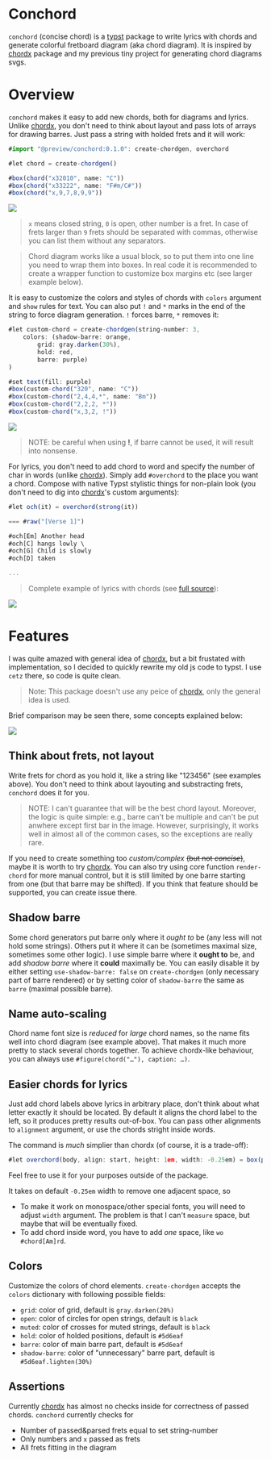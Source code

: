 # Conchord

`conchord` (concise chord) is a [typst](https://github.com/typst/typst) package to write lyrics with chords and generate colorful fretboard diagram (aka chord diagram). It is inspired by [chordx](https://github.com/ljgago/typst-chords) package and my previous tiny project for generating chord diagrams svgs.

# Overview

`conchord` makes it easy to add new chords, both for diagrams and lyrics. Unlike [chordx](https://github.com/ljgago/typst-chords), you don't need to think about layout and pass lots of arrays for drawing barres. Just pass a string with holded frets and it will work:

```ts
#import "@preview/conchord:0.1.0": create-chordgen, overchord

#let chord = create-chordgen()

#box(chord("x32010", name: "C"))
#box(chord("x33222", name: "F#m/C#"))
#box(chord("x,9,7,8,9,9"))
```

![](examples/simple.png)

> `x` means closed string, `0` is open, other number is a fret. In case of frets larger than `9` frets should be separated with commas, otherwise you can list them without any separators.

> Chord diagram works like a usual block, so to put them into one line you need to wrap them into boxes. In real code it is recommended to create a wrapper function to customize box margins etc (see larger example below).

It is easy to customize the colors and styles of chords with `colors` argument and `show` rules for text. You can also put `!` and `*` marks in the end of the string to force diagram generation. `!` forces barre, `*` removes it:

```ts
#let custom-chord = create-chordgen(string-number: 3,
    colors: (shadow-barre: orange,
        grid: gray.darken(30%),
        hold: red,
        barre: purple)
)

#set text(fill: purple)
#box(custom-chord("320", name: "C"))
#box(custom-chord("2,4,4,*", name: "Bm"))
#box(custom-chord("2,2,2, *"))
#box(custom-chord("x,3,2, !"))
```

![](examples/crazy.png)

> NOTE: be careful when using **!**, if barre cannot be used, it will result into nonsense.

For lyrics, you don't need to add chord to word and specify the number of char in words (unlike [chordx](https://github.com/ljgago/typst-chords)). Simply add `#overchord` to the place you want a chord. Compose with native Typst stylistic things for non-plain look (you don't need to dig into [chordx](https://github.com/ljgago/typst-chords)'s custom arguments):

```ts
#let och(it) = overchord(strong(it))

=== #raw("[Verse 1]")

#och[Em] Another head 
#och[C] hangs lowly \
#och[G] Child is slowly
#och[D] taken

...
```

> Complete example of lyrics with chords (see [full source](examples/zombie.typ)):

![](examples/zombie.png)

# Features

I was quite amazed with general idea of [chordx](https://github.com/ljgago/typst-chords), but a bit frustated with implementation, so I decided to quickly rewrite my old js code to typst. I use `cetz` there, so code is quite clean.

> Note: This package doesn't use any peice of [chordx](https://github.com/ljgago/typst-chords), only the general idea is used.

Brief comparison may be seen there, some concepts explained below:

![](examples/compare.png)

## Think about frets, not layout
Write frets for chord as you hold it, like a string like "123456" (see examples above). You don't need to think about layouting and substracting frets, `conchord` does it for you.

> NOTE: I can't guarantee that will be the best chord layout. Moreover, the logic is quite simple: e.g., barre can't be multiple and can't be put anwhere except first bar in the image. However, surprisingly, it works well in almost all of the common cases, so the exceptions are really rare.

If you need to create something too _custom/complex_ ~~(but not _concise_)~~, maybe it is worth to try [chordx](https://github.com/ljgago/typst-chords). You can also try using core function `render-chord` for more manual control, but it is still limited by one barre starting from one (but that barre may be shifted). If you think that feature should be supported, you can create issue there.

## Shadow barre
Some chord generators put barre only where it _ought to_ be (any less will not hold some strings). Others put it where it can be (sometimes maximal size, sometimes some other logic). I use simple barre where it **ought to** be, and add _shadow barre_ where it **could** maximally be. You can easily disable it by either setting `use-shadow-barre: false` on `create-chordgen` (only necessary part of barre rendered) or by setting color of `shadow-barre` the same as `barre` (maximal possible barre).


## Name auto-scaling
Chord name font size is _reduced_ for _large_ chord names, so the name fits well into chord diagram (see example above). That makes it much more pretty to stack several chords together. To achieve chordx-like behaviour, you can always use `#figure(chord("…"), caption: …)`.

## Easier chords for lyrics
Just add chord labels above lyrics in arbitrary place, don't think about what letter exactly it should be located. By default it aligns the chord label to the left, so it produces pretty results out-of-box. You can pass other alignments to `alignment` argument, or use the chords stright inside words.

The command is _much_ simplier than chordx (of course, it is a trade-off):
```ts
#let overchord(body, align: start, height: 1em, width: -0.25em) = box(place(align, body), height: 1em + height, width: width)
```

Feel free to use it for your purposes outside of the package.

It takes on default `-0.25em` width to remove one adjacent space, so
- To make it work on monospace/other special fonts, you will need to adjust `width` argument. The problem is that I can't `measure` space, but maybe that will be eventually fixed.
- To add chord inside word, you have to add _one_ space, like `wo #chord[Am]rd`.

## Colors

Customize the colors of chord elements. `create-chordgen` accepts the `colors` dictionary with following possible fields:
  - `grid`: color of grid, default is `gray.darken(20%)`
  - `open`: color of circles for open strings, default is `black`
  - `muted`: color of crosses for muted strings, default is `black`
  - `hold`: color of holded positions, default is `#5d6eaf`
  - `barre`: color of main barre part, default is `#5d6eaf`
  - `shadow-barre`: color of "unnecessary" barre part, default is `#5d6eaf.lighten(30%)`

## Assertions

Currently [chordx](https://github.com/ljgago/typst-chords) has almost no checks inside for correctness of passed chords.  `conchord` currently checks for

- Number of passed&parsed frets equal to set string-number
- Only numbers and `x` passed as frets
- All frets fitting in the diagram
